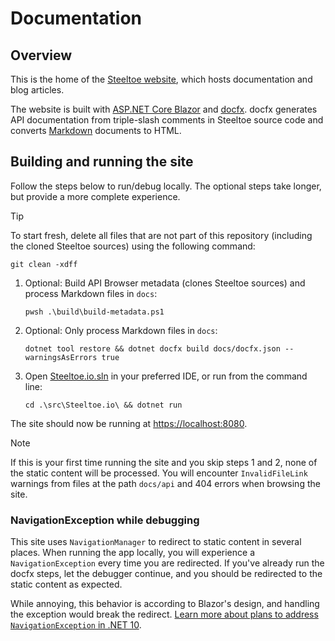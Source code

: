 # Documentation

## Overview

This is the home of the [Steeltoe website](https://steeltoe.io/), which hosts documentation and blog articles.

The website is built with [ASP.NET Core Blazor](https://learn.microsoft.com/aspnet/core/blazor/) and [docfx](https://dotnet.github.io/docfx).
docfx generates API documentation from triple-slash comments in Steeltoe source code and converts [Markdown](https://dotnet.github.io/docfx/docs/markdown.html) documents to HTML.

## Building and running the site

Follow the steps below to run/debug locally. The optional steps take longer, but provide a more complete experience.

> [!TIP]
> To start fresh, delete all files that are not part of this repository (including the cloned Steeltoe sources) using the following command:
>
> ```shell
> git clean -xdff
> ```

1. Optional: Build API Browser metadata (clones Steeltoe sources) and process Markdown files in `docs`:

   ```shell
   pwsh .\build\build-metadata.ps1
   ```

1. Optional: Only process Markdown files in `docs`:

   ```shell
   dotnet tool restore && dotnet docfx build docs/docfx.json --warningsAsErrors true
   ```

1. Open [Steeltoe.io.sln](src/Steeltoe.io.sln) in your preferred IDE, or run from the command line:

   ```shell
   cd .\src\Steeltoe.io\ && dotnet run
   ```

The site should now be running at <https://localhost:8080>.

> [!NOTE]
> If this is your first time running the site and you skip steps 1 and 2, none of the static content will be processed.
> You will encounter `InvalidFileLink` warnings from files at the path `docs/api` and 404 errors when browsing the site.

### NavigationException while debugging

This site uses `NavigationManager` to redirect to static content in several places.
When running the app locally, you will experience a `NavigationException` every time you are redirected.
If you've already run the docfx steps, let the debugger continue, and you should be redirected to the static content as expected.

While annoying, this behavior is according to Blazor's design, and handling the exception would break the redirect.
[Learn more about plans to address `NavigationException` in .NET 10](https://github.com/dotnet/aspnetcore/issues/59451).
